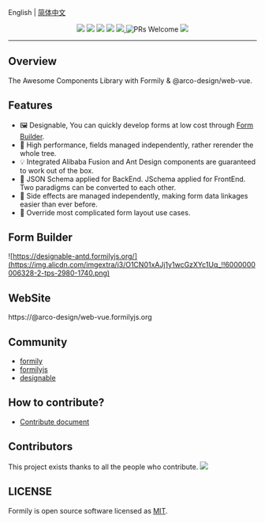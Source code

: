 English | [简体中文](./README.zh-CN.md)

<p align="center">
<img src="https://img.alicdn.com/tfs/TB1fHhZu4D1gK0jSZFyXXciOVXa-2500-1200.png">
<img src="https://img.shields.io/npm/dt/@dangojs/formily-arco-web-vue"/>
<img src="https://img.shields.io/npm/dm/@dangojs/formily-arco-web-vue"/>
<a href="https://www.npmjs.com/package/@dangojs/formily-arco-web-vue"><img src="https://img.shields.io/npm/v/@dangojs/formily-arco-web-vue.svg"></a>
<a href="https://codecov.io/gh/formilyjs/@arco-design/web-vue">
  <img src="https://codecov.io/gh/formilyjs/@arco-design/web-vue/branch/master/graph/badge.svg?token=3V9RU8Wh9d"/>
</a>
<img alt="PRs Welcome" src="https://img.shields.io/badge/PRs-welcome-brightgreen.svg"/>
<a href="https://github.com/actions-cool/issues-helper">
  <img src="https://img.shields.io/badge/using-issues--helper-blueviolet"/>
</a>
</p>

---

## Overview

The Awesome Components Library with Formily & @arco-design/web-vue.

## Features

- 🖼 Designable, You can quickly develop forms at low cost through [Form Builder](https://designable-antd.formilyjs.org/).
- 🚀 High performance, fields managed independently, rather rerender the whole tree.
- 💡 Integrated Alibaba Fusion and Ant Design components are guaranteed to work out of the box.
- 🎨 JSON Schema applied for BackEnd. JSchema applied for FrontEnd. Two paradigms can be converted to each other.
- 🏅 Side effects are managed independently, making form data linkages easier than ever before.
- 🌯 Override most complicated form layout use cases.

## Form Builder

![https://designable-antd.formilyjs.org/](https://img.alicdn.com/imgextra/i3/O1CN01xAJj1y1wcGzXYc1Uq_!!6000000006328-2-tps-2980-1740.png)

## WebSite

https://@arco-design/web-vue.formilyjs.org

## Community

- [formily](https://github.com/alibaba/formily)
- [formilyjs](https://github.com/formilyjs)
- [designable](https://github.com/alibaba/designable)

## How to contribute?

- [Contribute document](https://formilyjs.org/zh-CN/guide/contribution)

## Contributors

This project exists thanks to all the people who contribute.
<a href="https://github.com/formilyjs/@arco-design/web-vue/graphs/contributors"><img src="https://contrib.rocks/image?repo=formilyjs/@arco-design/web-vue" /></a>

## LICENSE

Formily is open source software licensed as
[MIT](./LICENSE.md).

